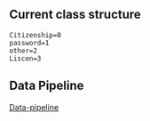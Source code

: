 ## Current class structure
    Citizenship=0
    password=1
    other=2
    Liscen=3

## Data Pipeline
[Data-pipeline](/Pipeline.md)


